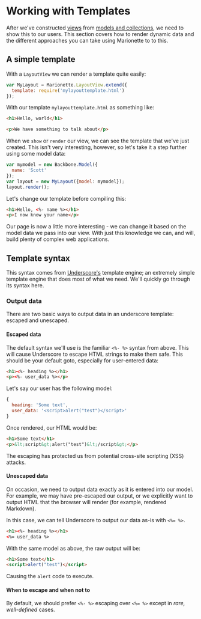 # Working with Templates

After we've constructed [views][views] from [models and collections][models], we
need to show this to our users. This section covers how to render dynamic data
and the different approaches you can take using Marionette to to this.

## A simple template

With a `LayoutView` we can render a template quite easily:

```javascript
var MyLayout = Marionette.LayoutView.extend({
  template: require('mylayouttemplate.html')
});
```

With our template `mylayouttemplate.html` as something like:

```html
<h1>Hello, world</h1>

<p>We have something to talk about</p>
```

When we `show` or `render` our view, we can see the template that we've just
created. This isn't very interesting, however, so let's take it a step further
using some model data:

```javascript
var mymodel = new Backbone.Model({
  name: 'Scott'
});
var layout = new MyLayout({model: mymodel});
layout.render();
```

Let's change our template before compiling this:

```html
<h1>Hello, <%- name %></h1>
<p>I now know your name</p>
```

Our page is now a little more interesting - we can change it based on the model
data we pass into our view. With just this knowledge we can, and will, build
plenty of complex web applications.

## Template syntax

This syntax comes from [Underscore's][underscore] template engine; an extremely
simple template engine that does most of what we need. We'll quickly go
through its syntax here.

### Output data

There are two basic ways to output data in an underscore template: escaped and
unescaped.

#### Escaped data

The default syntax we'll use is the familiar `<%- %>` syntax from above. This
will cause Underscore to escape HTML strings to make them safe. This should be
your default goto, especially for user-entered data:

```html
<h1><%- heading %></h1>
<p><%- user_data %></p>
```

Let's say our user has the following model:

```javascript
{
  heading: 'Some text',
  user_data: '<script>alert("test")</script>'
}
```

Once rendered, our HTML would be:

```html
<h1>Some text</h1>
<p>&lt;script&gt;alert("test")&lt;/script&gt;</p>
```

The escaping has protected us from potential cross-site scripting (XSS) attacks.

#### Unescaped data

On occasion, we need to output data exactly as it is entered into our model.
For example, we may have pre-escaped our output, or we explicitly want to output
HTML that the browser will render (for example, rendered Markdown).

In this case, we can tell Underscore to output our data as-is with `<%= %>`.

```html
<h1><%- heading %></h1>
<%= user_data %>
```

With the same model as above, the raw output will be:

```html
<h1>Some text</h1>
<script>alert("test")</script>
```

Causing the `alert` code to execute.


#### When to escape and when not to

By default, we should prefer `<%- %>` escaping over `<%= %>` except in *rare,
well-defined* cases.


[models]: ../persisted_data/README.md
[views]: ../views/README.md
[underscore]: http://underscorejs.org/
